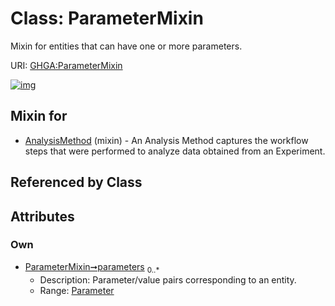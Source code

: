 
# Class: ParameterMixin


Mixin for entities that can have one or more parameters.

URI: [GHGA:ParameterMixin](https://w3id.org/GHGA/ParameterMixin)


[![img](https://yuml.me/diagram/nofunky;dir:TB/class/[Parameter]<parameters%200..*-++[ParameterMixin],[AnalysisMethod]uses%20-.->[ParameterMixin],[Parameter],[AnalysisMethod])](https://yuml.me/diagram/nofunky;dir:TB/class/[Parameter]<parameters%200..*-++[ParameterMixin],[AnalysisMethod]uses%20-.->[ParameterMixin],[Parameter],[AnalysisMethod])

## Mixin for

 * [AnalysisMethod](AnalysisMethod.md) (mixin)  - An Analysis Method captures the workflow steps that were performed to analyze data obtained from an Experiment.

## Referenced by Class


## Attributes


### Own

 * [ParameterMixin➞parameters](ParameterMixin_parameters.md)  <sub>0..\*</sub>
     * Description: Parameter/value pairs corresponding to an entity.
     * Range: [Parameter](Parameter.md)
